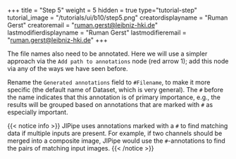 +++
title = "Step 5"
weight = 5
hidden = true
type="tutorial-step"
tutorial_image = "/tutorials/ui/b10/step5.png"
creatordisplayname = "Ruman Gerst"
creatoremail = "ruman.gerst@leibniz-hki.de"
lastmodifierdisplayname = "Ruman Gerst"
lastmodifieremail = "ruman.gerst@leibniz-hki.de"
+++

The file names also need to be annotated. Here we will use a simpler approach via the `Add path to annotations` node (red arrow 1); add this node via any of the ways we have seen before. 

Rename the `Generated annotations` field to `#Filename`, to make it more specific (the default name of Dataset, which is very general). The `#` before the name indicates that this annotation is of primary importance, e.g., the results will be grouped based on annotations that are marked with `#` as especially important. 

{{< notice info >}}
JIPipe uses annotations marked with a `#` to find matching data if multiple inputs are present. For example, if two channels should be merged into a composite image, JIPipe would use the `#`-annotations to find the pairs of matching input images. 
{{< /notice >}}